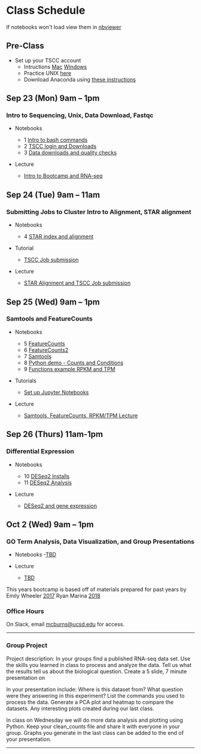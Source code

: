 
# Class Schedule 

If notebooks won't load view them in [nbviewer](https://nbviewer.jupyter.org/)

## Pre-Class
- Set up your TSCC account
   - Intructions [Mac](https://github.com/macatbu/biom200_bootcamp_2019/blob/master/tutorials/Generate_public_private_key_mac.ipynb)   [Windows](https://github.com/macatbu/biom200_bootcamp_2019/blob/master/tutorials/Generate_public_and_private_key_windows.ipynb)
   - Practice UNIX [here](http://korflab.ucdavis.edu/bootcamp.html)
   - Download Anaconda using [these instructions](https://github.com/macatbu/biom200_bootcamp_2019/blob/master/notebooks/00-%20Pre-class%20downloads.ipynb)

## Sep 23 (Mon) 9am – 1pm 
### Intro to Sequencing, Unix, Data Download, Fastqc
- Notebooks
   - 1 [Intro to bash commands](https://github.com/macatbu/biom200_bootcamp_2019/blob/master/notebooks/01-Essential_bash_commands.ipynb) 
   - 2 [TSCC login and Downloads](https://github.com/macatbu/biom200_bootcamp_2019/blob/master/notebooks/02-TSCC_login_and_program_downloads.ipynb)
   - 3 [Data downloads and quality checks](https://github.com/macatbu/biom200_bootcamp_2019/blob/master/notebooks/03-Download_Data_and_Fastqc.ipynb)


- Lecture 
   - [Intro to Bootcamp and RNA-seq](https://github.com/macatbu/biom200_bootcamp_2019/blob/master/lectures/Bootcamp_Day_1.pdf)

## Sep 24 (Tue) 9am – 11am
### Submitting Jobs to Cluster Intro to Alignment, STAR alignment

- Notebooks
   - 4 [STAR index and alignment](https://github.com/macatbu/biom200_bootcamp_2019/blob/master/notebooks/04-STAR_index_alignment_and_aliases.ipynb)

- Tutorial 
   - [TSCC Job submission](https://github.com/macatbu/biom200_bootcamp_2019/blob/master/tutorials/TSCC_job_submission.ipynb)
- Lecture 
  - [STAR Alignment and TSCC Job submission](https://github.com/macatbu/biom200_bootcamp_2019/blob/master/lectures/Bootcamp%20Day%202.pdf)

## Sep 25 (Wed) 9am – 1pm
### Samtools and FeatureCounts

- Notebooks
  - 5 [FeatureCounts](https://github.com/macatbu/biom200_bootcamp_2019/blob/master/notebooks/06-FeatureCounts.ipynb)
  - 6 [FeatureCounts2](https://github.com/macatbu/biom200_bootcamp_2019/blob/master/notebooks/07-FeatureCounts_tutorial.ipynb)
  - 7 [Samtools](https://github.com/macatbu/biom200_bootcamp_2019/blob/master/notebooks/05-Samtools_Sort_and_Indexing.ipynb)
  - 8 [Python demo - Counts and Conditions]()
  - 9 [Functions example RPKM and TPM](https://github.com/macatbu/biom200_bootcamp_2019/blob/master/notebooks/08-Functions_example_RPKM_and_TPM.ipynb)

- Tutorials 
   - [Set up Jupyter Notebooks](https://github.com/macatbu/biom200_bootcamp_2019/blob/master/tutorials/Opening_Jupyter_Notebooks.ipynb)

- Lecture 
  - [Samtools, FeatureCounts, RPKM/TPM Lecture]()

## Sep 26 (Thurs) 11am-1pm
### Differential Expression

- Notebooks
  - 10 [DESeq2 Installs]()
  - 11 [DESeq2 Analysis](https://github.com/macatbu/biom200_bootcamp_2019/blob/master/notebooks/10-DESeq2_analysis.ipynb)

- Lecture 
   - [DESeq2 and gene expression]()

## Oct 2 (Wed) 9am – 1pm
### GO Term Analysis, Data Visualization, and Group Presentations 

- Notebooks
  -[TBD]()

- Lecture
  - [TBD]()


This years bootcamp is based off of materials prepared for past years by 
Emily Wheeler [2017](https://github.com/YeoLab/BMS_bioinformatics_bootcamp_2017)
Ryan Marina [2018](https://github.com/ryanmarina/BMS_bioinformatics_bootcamp_2018)


### Office Hours

On Slack, email mcburns@ucsd.edu for access. 

*************************************************************************

### Group Project
 
Project description: 
In your groups find a published RNA-seq data set. Use the skills you learned in class to process and analyze the data. Tell us what the results tell us about the biological question. Create a 5 slide, 7 minute presentation on 
 
 In your presentation include:
 Where is this dataset from?
 What question were they answering in this experiment?
 List the commands you used to process the data.
 Generate a PCA plot and heatmap to compare the datasets. 
 Any interesting plots created during our last class.
 
 In class on Wednesday we will do more data analysis and plotting using Python.
 Keep your clean_counts file and share it with everyone in your group. 
 Graphs you generate in the last class can be added to the end of your presentation. 
 
 
 
*************************************************************************






